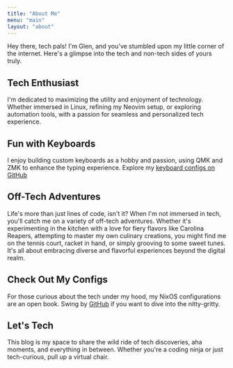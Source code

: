 ```yaml
---
title: "About Me"
menu: "main"
layout: "about"
---
```


Hey there, tech pals! I'm Glen, and you've stumbled upon my little corner of the internet. Here's a glimpse into the tech and non-tech sides of yours truly.

## Tech Enthusiast

I'm dedicated to maximizing the utility and enjoyment of technology. Whether immersed in Linux, refining my Neovim setup, or exploring automation tools, with a passion for seamless and personalized tech experience.

## Fun with Keyboards
I enjoy building custom keyboards as a hobby and passion, using QMK and ZMK to enhance the typing experience. Explore my [keyboard configs on GitHub](https://github.com/gwg313/zmk-configs)

## Off-Tech Adventures

Life's more than just lines of code, isn't it? When I'm not immersed in tech, you'll catch me on a variety of off-tech adventures. Whether it's experimenting in the kitchen with a love for fiery flavors like Carolina Reapers, attempting to master my own culinary creations, you might find me on the tennis court, racket in hand, or simply grooving to some sweet tunes. It's all about embracing diverse and flavorful experiences beyond the digital realm.

## Check Out My Configs

For those curious about the tech under my hood, my NixOS configurations are an open book. Swing by [GitHub](https://github.com/gwg313/nixos-config) if you want to dive into the nitty-gritty.

## Let's Tech

This blog is my space to share the wild ride of tech discoveries, aha moments, and everything in between. Whether you're a coding ninja or just tech-curious, pull up a virtual chair.
